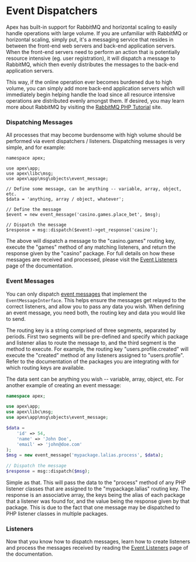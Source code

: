 
# Event Dispatchers

Apex has built-in support for RabbitMQ and horizontal scaling to easily handle operations with large volume.
If you are unfamiliar with RabbitMQ or horizontal scaling, simply put, it's a messaging service that resides
in between the front-end web servers and back-end application servers.  When the front-end servers need to
perform an action that is potentially resource intensive (eg. user registration), it will dispatch a message
to RabbitMQ, which then evenly distributes the messages to the back-end application servers.

This way, if the online operation ever becomes burdened due to high volume, you can simply add more back-end
application servers which will immediately begin helping handle the load since all resource intensive
operations are distributed evenly amongst them.  If desired, you may learn more about RabbitMQ by visiting
the [RabbitMQ PHP Tutorial](https://www.rabbitmq.com/tutorials/tutorial-one-php.html) site.


### Dispatching Messages

All processes that may become burdensome with high volume should be performed via event dispatchers /
listeners.  Dispatching messages is very simple, and for example:

~~~
namespace apex;

use apex\app;
use apex\libc\msg;
use apex\app\msg\objects\event_message;

// Define some message, can be anything -- variable, array, object, etc.
$data = 'anything, array / object, whatever';

// Define the message
$event = new event_message('casino.games.place_bet', $msg);

// Dispatch the message
$response = msg::dispatch($event)->get_response('casino');
~~~

The above will dispatch a message to the "casino.games" routing key, execute the "games" method of any
matching listeners, and return the response given by the "casino" package. For full details on how these
messages are received and processed, please visit the [Event Listeners](event_listeners.md) page of the
documentation.


### Event Messages

You can only dispatch <a href="https://apex-platform.org/api/classes/apex.app.msg.objects.event_message.html"
target="_blank">event messages</a> that implement the `EventMessageInterface`.  This helps ensure the messages
get relayed to the correct listeners, and allow you to pass any data you wish.  When defining an event
message, you need both, the routing key and data you would like to send.

The routing key is a string comprised of three segments, separated by periods.  First two segments will
be pre-defined and specify which package and listener alias to route the message to, and the third segment is
the method to execute.  For example, the routing key "users.profile.created" will execute the "created" method
of any listeners assigned to "users.profile".  Refer to the documentation of the packages you are integrating
with for which routing keys are available.

The data sent can be anything you wish -- variable, array, object, etc.  For another example of creating an
event message:

~~~php
namespace apex;

use apex\app;
use apex\libc\msg;
use apex\app\msg\objects\event_message;

$data =
    'id' => 54,
    'name' => 'John Doe',
    'email' => 'john@doe.com'
);
$msg = new event_message('mypackage.lalias.process', $data);

// Dispatch the message
$response = msg::dispatch($msg);
~~~

Simple as that.  This will pass the data to the "process" method of any PHP listener classes that are assigned
to the "mypackage.lalias" routing key.  The response is an associative array, the keys being the alias of each
package that a listener was found for, and the value being the response given by that package.  This is due to
the fact that one message may be dispatched to PHP listener classes in multiple packages.

### Listeners

Now that you know how to dispatch messages, learn how to create listeners and process the messages received by
reading the [Event Listeners](event_listeners.md) page of the documentation.







